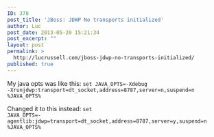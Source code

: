 ```yaml
---
ID: 378
post_title: 'JBoss: JDWP No transports initialized'
author: Luc
post_date: 2013-05-20 15:21:34
post_excerpt: ""
layout: post
permalink: >
  http://lucrussell.com/jboss-jdwp-no-transports-initialized/
published: true
---
```

My java opts was like this:
<code>set JAVA_OPTS=-Xdebug -Xrunjdwp:transport=dt_socket,address=8787,server=n,suspend=n %JAVA_OPTS%</code>

Changed it to this instead:
<code>set JAVA_OPTS=-agentlib:jdwp=transport=dt_socket,address=8787,server=y,suspend=n %JAVA_OPTS%</code>